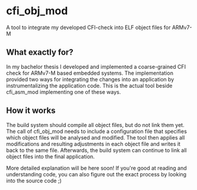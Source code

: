 # cfi_obj_mod
A tool to integrate my developed CFI-check into ELF object files for ARMv7-M

## What exactly for?

In my bachelor thesis I developed and implemented a coarse-grained CFI check for ARMv7-M based embedded systems. The implementation provided two ways for integrating the changes into an application by instrumentalizing the application code. This is the actual tool beside cfi_asm_mod implementing one of these ways. 

## How it works

The build system should compile all object files, but do not link them yet. The call of cfi_obj_mod needs to include a configuration file that specifies which object files will be analysed and modified. The tool then applies all modifications and resulting adjustments in each object file and writes it back to the same file. Afterwards, the build system can continue to link all object files into the final application.

More detailed explanation will be here soon! 
If you're good at reading and understanding code, you can also figure out the exact process by looking into the source code ;)
